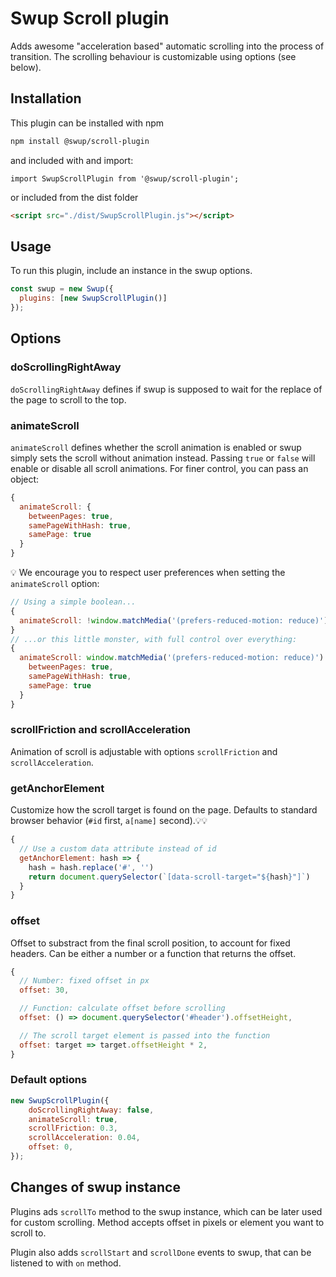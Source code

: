 # Swup Scroll plugin

Adds awesome "acceleration based" automatic scrolling into the process of transition. The scrolling behaviour is customizable using options (see below).

## Installation

This plugin can be installed with npm

```bash
npm install @swup/scroll-plugin
```

and included with and import:

```shell
import SwupScrollPlugin from '@swup/scroll-plugin';
```

or included from the dist folder

```html
<script src="./dist/SwupScrollPlugin.js"></script>
```

## Usage

To run this plugin, include an instance in the swup options.

```javascript
const swup = new Swup({
  plugins: [new SwupScrollPlugin()]
});
```

## Options

### doScrollingRightAway

`doScrollingRightAway` defines if swup is supposed to wait for the replace of the page to scroll to the top.

### animateScroll

`animateScroll` defines whether the scroll animation is enabled or swup simply sets the scroll
without animation instead. Passing `true` or `false` will enable or disable all scroll animations.
For finer control, you can pass an object:

```javascript
{
  animateScroll: {
    betweenPages: true,
    samePageWithHash: true,
    samePage: true
  }
}
```
💡 We encourage you to respect user preferences when setting the `animateScroll` option:
```javascript
// Using a simple boolean...
{
  animateScroll: !window.matchMedia('(prefers-reduced-motion: reduce)').matches
}
// ...or this little monster, with full control over everything:
{
  animateScroll: window.matchMedia('(prefers-reduced-motion: reduce)').matches ? false : {
    betweenPages: true,
    samePageWithHash: true,
    samePage: true
  }
}
```

### scrollFriction and scrollAcceleration

Animation of scroll is adjustable with options `scrollFriction` and `scrollAcceleration`.

### getAnchorElement

Customize how the scroll target is found on the page. Defaults to standard browser behavior (`#id` first, `a[name]` second).💡💡

```javascript
{
  // Use a custom data attribute instead of id
  getAnchorElement: hash => {
    hash = hash.replace('#', '')
    return document.querySelector(`[data-scroll-target="${hash}"]`)
  }
}
```


### offset

Offset to substract from the final scroll position, to account for fixed headers. Can be either a number or a function that returns the offset.

```javascript
{
  // Number: fixed offset in px
  offset: 30,

  // Function: calculate offset before scrolling
  offset: () => document.querySelector('#header').offsetHeight,

  // The scroll target element is passed into the function
  offset: target => target.offsetHeight * 2,
}
```

### Default options

```javascript
new SwupScrollPlugin({
    doScrollingRightAway: false,
    animateScroll: true,
    scrollFriction: 0.3,
    scrollAcceleration: 0.04,
    offset: 0,
});
```

## Changes of swup instance

Plugins ads `scrollTo` method to the swup instance, which can be later used for custom scrolling.
Method accepts offset in pixels or element you want to scroll to.

Plugin also adds `scrollStart` and `scrollDone` events to swup, that can be listened to with `on` method.
